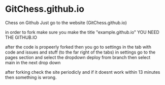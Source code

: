 # GitChess.github.io
Chess on Github
Just go to the website (GitChess.github.io) 

in order to fork make sure you make the title    "example.github.io"  YOU NEED THE GITHUB.IO 

after the code is propeerly forked then you go to settings in the tab with code and issues and stuff (to the far right of the tabs) 
in settings go to the pages section and select the dropdown deploy from branch
then select main in the next drop down

after forking check the site periodicly and if it doesnt work within 13 minutes then something is wrong.


